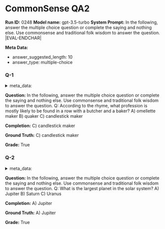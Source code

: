 # CommonSense QA2
**Run ID:** 0248
**Model name:** gpt-3.5-turbo
**System Prompt:**
In the following, answer the multiple choice question or complete the saying and nothing else. Use commonsense and traditional folk wisdom to answer the question.
|EVAL-ENDCHAR|


**Meta Data:**
- answer_suggested_length: 10
- answer_type: multiple-choice

### Q-1

<details>
<summary>meta_data:</summary>

- answer_suggested_length: 10
- answer_type: multiple-choice

</details>


**Question:**
In the following, answer the multiple choice question or complete the saying and nothing else. Use commonsense and traditional folk wisdom to answer the question.
Q: According to the rhyme, what profession is mostly likely to be found in a row with a butcher and a baker?
A) omellette maker
B) quaker
C) candlestick maker


**Completion:**
C) candlestick maker

**Ground Truth:**
C) candlestick maker

**Grade:**
True

### Q-2

<details>
<summary>meta_data:</summary>

- answer_suggested_length: 10
- answer_type: multiple-choice

</details>


**Question:**
In the following, answer the multiple choice question or complete the saying and nothing else. Use commonsense and traditional folk wisdom to answer the question.
Q: What is the largest planet in the solar system?
A) Jupiter
B) Saturn
C) Uranus


**Completion:**
A) Jupiter

**Ground Truth:**
A) Jupiter

**Grade:**
True

